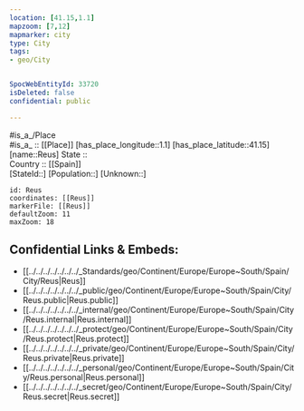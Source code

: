 ```yaml
---
location: [41.15,1.1] 
mapzoom: [7,12] 
mapmarker: city 
type: City
tags:
- geo/City


SpocWebEntityId: 33720
isDeleted: false
confidential: public

---
```

#is_a_/Place  
#is_a_ :: [[Place]] 
[has_place_longitude::1.1] 
[has_place_latitude::41.15] 
[name::Reus] 
State ::  
Country :: [[Spain]]  
[StateId::] 
[Population::] 
[Unknown::] 


```leaflet
id: Reus
coordinates: [[Reus]] 
markerFile: [[Reus]] 
defaultZoom: 11 
maxZoom: 18
```


## Confidential Links & Embeds: 
- [[../../../../../../../_Standards/geo/Continent/Europe/Europe~South/Spain/City/Reus|Reus]] 
- [[../../../../../../../_public/geo/Continent/Europe/Europe~South/Spain/City/Reus.public|Reus.public]] 
- [[../../../../../../../_internal/geo/Continent/Europe/Europe~South/Spain/City/Reus.internal|Reus.internal]] 
- [[../../../../../../../_protect/geo/Continent/Europe/Europe~South/Spain/City/Reus.protect|Reus.protect]] 
- [[../../../../../../../_private/geo/Continent/Europe/Europe~South/Spain/City/Reus.private|Reus.private]] 
- [[../../../../../../../_personal/geo/Continent/Europe/Europe~South/Spain/City/Reus.personal|Reus.personal]] 
- [[../../../../../../../_secret/geo/Continent/Europe/Europe~South/Spain/City/Reus.secret|Reus.secret]] 
